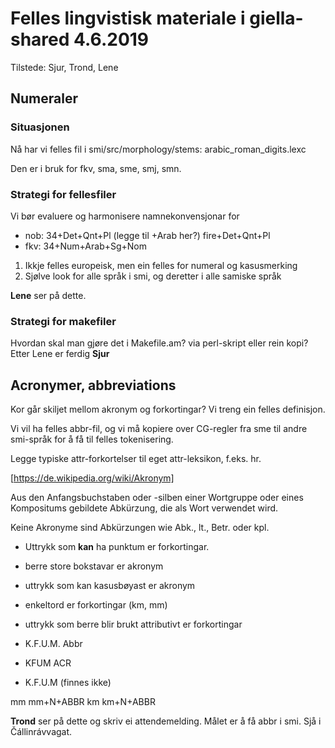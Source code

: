 # Felles lingvistisk materiale i giella-shared 4.6.2019

Tilstede: Sjur, Trond, Lene

## Numeraler

### Situasjonen

Nå har vi felles fil i smi/src/morphology/stems:  arabic_roman_digits.lexc

Den er i bruk for fkv, sma, sme, smj, smn.

### Strategi for fellesfiler

Vi bør evaluere og harmonisere namnekonvensjonar for 

* nob: 34+Det+Qnt+Pl   (legge til +Arab her?) fire+Det+Qnt+Pl
* fkv: 34+Num+Arab+Sg+Nom

1. Ikkje felles europeisk, men ein felles for numeral og kasusmerking
1. Sjølve look for alle språk i smi, og deretter i alle samiske språk

**Lene** ser på dette.

### Strategi for makefiler

Hvordan skal man gjøre det i Makefile.am? via perl-skript eller rein kopi? Etter Lene er ferdig **Sjur**

## Acronymer, abbreviations

Kor går skiljet mellom akronym og forkortingar? Vi treng ein felles definisjon.

Vi vil ha felles abbr-fil, og vi må kopiere over CG-regler fra sme til andre smi-språk for å få til felles tokenisering.

Legge typiske attr-forkortelser til eget attr-leksikon, f.eks. hr.

[https://de.wikipedia.org/wiki/Akronym]

Aus den Anfangsbuchstaben oder -silben einer Wortgruppe oder eines Kompositums gebildete Abkürzung, die als Wort verwendet wird.

Keine Akronyme sind Abkürzungen wie Abk., lt., Betr. oder kpl.

* Uttrykk som **kan** ha punktum er forkortingar.
* berre store bokstavar er akronym
* uttrykk som kan kasusbøyast er akronym
* enkeltord er forkortingar (km, mm)
* uttrykk som berre blir brukt attributivt er forkortingar

* K.F.U.M.    Abbr
* KFUM    ACR
* K.F.U.M (finnes ikke)

mm	mm+N+ABBR
km	km+N+ABBR

**Trond** ser på dette og skriv ei attendemelding. Målet er å få abbr i smi.
Sjå i Čállinrávvagat.
